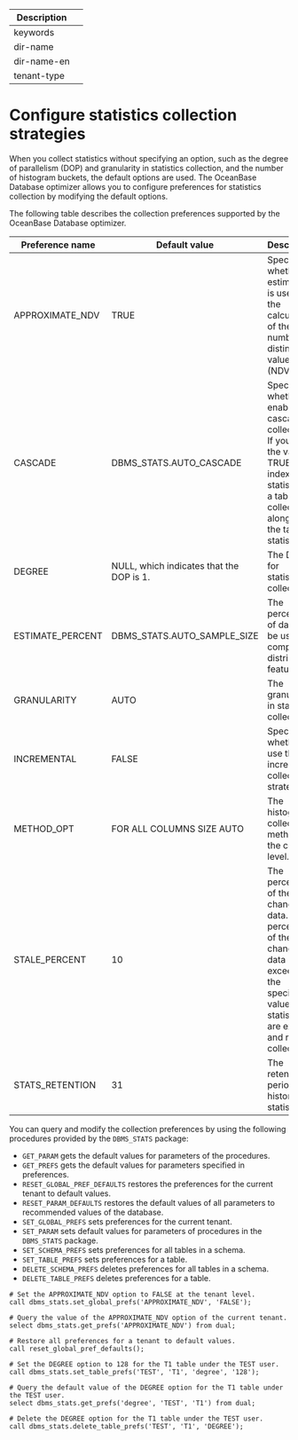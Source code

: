 | Description |                 |
|---------------|-----------------|
| keywords |                 |
| dir-name |                 |
| dir-name-en |                 |
| tenant-type |                 |

# Configure statistics collection strategies

When you collect statistics without specifying an option, such as the degree of parallelism (DOP) and granularity in statistics collection, and the number of histogram buckets, the default options are used. The OceanBase Database optimizer allows you to configure preferences for statistics collection by modifying the default options.

The following table describes the collection preferences supported by the OceanBase Database optimizer.

| Preference name | Default value | Description |
|---|---|---|
| APPROXIMATE_NDV | TRUE | Specifies whether estimation is used for the calculation of the number of distinct values (NDV). |
| CASCADE | DBMS_STATS.AUTO_CASCADE | Specifies whether to enable cascaded collection. If you set the value to TRUE, index statistics on a table are collected along with the table statistics. |
| DEGREE | NULL, which indicates that the DOP is 1. | The DOP for statistics collection. |
| ESTIMATE_PERCENT | DBMS_STATS.AUTO_SAMPLE_SIZE | The percentage of data to be used to compute distribution features. |
| GRANULARITY | AUTO | The granularity in statistics collection. |
| INCREMENTAL | FALSE | Specifies whether to use the incremental collection strategy. |
| METHOD_OPT | FOR ALL COLUMNS SIZE AUTO | The histogram collection method at the column level. |
| STALE_PERCENT | 10 | The percentage of the changed data. If the percentage of the changed data exceeds the specified value, statistics are expired and re-collected. |
| STATS_RETENTION | 31 | The retention period for historical statistics. |

You can query and modify the collection preferences by using the following procedures provided by the `DBMS_STATS` package:

* `GET_PARAM` gets the default values for parameters of the procedures.
* `GET_PREFS` gets the default values for parameters specified in preferences.
* `RESET_GLOBAL_PREF_DEFAULTS` restores the preferences for the current tenant to default values.
* `RESET_PARAM_DEFAULTS` restores the default values of all parameters to recommended values of the database.
* `SET_GLOBAL_PREFS` sets preferences for the current tenant.
* `SET_PARAM` sets default values for parameters of procedures in the `DBMS_STATS` package.
* `SET_SCHEMA_PREFS` sets preferences for all tables in a schema.
* `SET_TABLE_PREFS` sets preferences for a table.
* `DELETE_SCHEMA_PREFS` deletes preferences for all tables in a schema.
* `DELETE_TABLE_PREFS` deletes preferences for a table.

```
# Set the APPROXIMATE_NDV option to FALSE at the tenant level.
call dbms_stats.set_global_prefs('APPROXIMATE_NDV', 'FALSE');

# Query the value of the APPROXIMATE_NDV option of the current tenant.
select dbms_stats.get_prefs('APPROXIMATE_NDV') from dual;

# Restore all preferences for a tenant to default values.
call reset_global_pref_defaults();

# Set the DEGREE option to 128 for the T1 table under the TEST user.
call dbms_stats.set_table_prefs('TEST', 'T1', 'degree', '128');

# Query the default value of the DEGREE option for the T1 table under the TEST user.
select dbms_stats.get_prefs('degree', 'TEST', 'T1') from dual;

# Delete the DEGREE option for the T1 table under the TEST user.
call dbms_stats.delete_table_prefs('TEST', 'T1', 'DEGREE');
```
